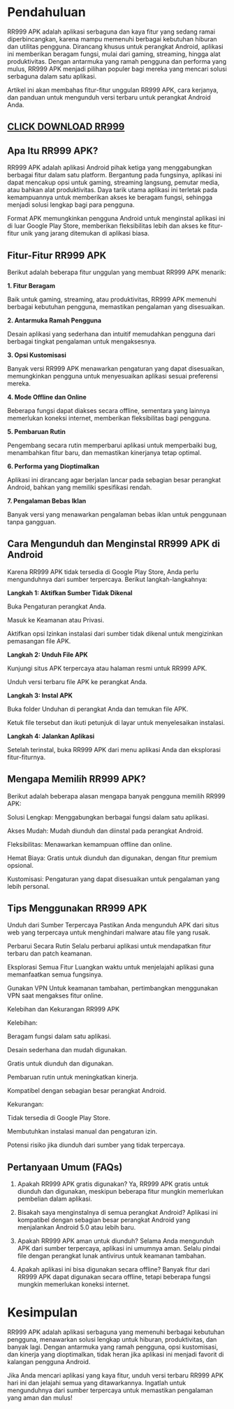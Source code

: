 # Pendahuluan

RR999 APK adalah aplikasi serbaguna dan kaya fitur yang sedang ramai diperbincangkan, karena mampu memenuhi berbagai kebutuhan hiburan dan utilitas pengguna. Dirancang khusus untuk perangkat Android, aplikasi ini memberikan beragam fungsi, mulai dari gaming, streaming, hingga alat produktivitas. Dengan antarmuka yang ramah pengguna dan performa yang mulus, RR999 APK menjadi pilihan populer bagi mereka yang mencari solusi serbaguna dalam satu aplikasi.

Artikel ini akan membahas fitur-fitur unggulan RR999 APK, cara kerjanya, dan panduan untuk mengunduh versi terbaru untuk perangkat Android Anda.

## [CLICK DOWNLOAD RR999](https://modfyp.io/rr999/)

## Apa Itu RR999 APK?

RR999 APK adalah aplikasi Android pihak ketiga yang menggabungkan berbagai fitur dalam satu platform. Bergantung pada fungsinya, aplikasi ini dapat mencakup opsi untuk gaming, streaming langsung, pemutar media, atau bahkan alat produktivitas. Daya tarik utama aplikasi ini terletak pada kemampuannya untuk memberikan akses ke beragam fungsi, sehingga menjadi solusi lengkap bagi para pengguna.

Format APK memungkinkan pengguna Android untuk menginstal aplikasi ini di luar Google Play Store, memberikan fleksibilitas lebih dan akses ke fitur-fitur unik yang jarang ditemukan di aplikasi biasa.

## Fitur-Fitur RR999 APK

Berikut adalah beberapa fitur unggulan yang membuat RR999 APK menarik:

**1. Fitur Beragam**

Baik untuk gaming, streaming, atau produktivitas, RR999 APK memenuhi berbagai kebutuhan pengguna, memastikan pengalaman yang disesuaikan.

**2. Antarmuka Ramah Pengguna**

Desain aplikasi yang sederhana dan intuitif memudahkan pengguna dari berbagai tingkat pengalaman untuk mengaksesnya.

**3. Opsi Kustomisasi**

Banyak versi RR999 APK menawarkan pengaturan yang dapat disesuaikan, memungkinkan pengguna untuk menyesuaikan aplikasi sesuai preferensi mereka.

**4. Mode Offline dan Online**

Beberapa fungsi dapat diakses secara offline, sementara yang lainnya memerlukan koneksi internet, memberikan fleksibilitas bagi pengguna.

**5. Pembaruan Rutin**

Pengembang secara rutin memperbarui aplikasi untuk memperbaiki bug, menambahkan fitur baru, dan memastikan kinerjanya tetap optimal.

**6. Performa yang Dioptimalkan**

Aplikasi ini dirancang agar berjalan lancar pada sebagian besar perangkat Android, bahkan yang memiliki spesifikasi rendah.

**7. Pengalaman Bebas Iklan**

Banyak versi yang menawarkan pengalaman bebas iklan untuk penggunaan tanpa gangguan.


## Cara Mengunduh dan Menginstal RR999 APK di Android

Karena RR999 APK tidak tersedia di Google Play Store, Anda perlu mengunduhnya dari sumber terpercaya. Berikut langkah-langkahnya:

**Langkah 1: Aktifkan Sumber Tidak Dikenal**

Buka Pengaturan perangkat Anda.

Masuk ke Keamanan atau Privasi.

Aktifkan opsi Izinkan instalasi dari sumber tidak dikenal untuk mengizinkan pemasangan file APK.

**Langkah 2: Unduh File APK**

Kunjungi situs APK terpercaya atau halaman resmi untuk RR999 APK.

Unduh versi terbaru file APK ke perangkat Anda.

**Langkah 3: Instal APK**


Buka folder Unduhan di perangkat Anda dan temukan file APK.

Ketuk file tersebut dan ikuti petunjuk di layar untuk menyelesaikan instalasi.

**Langkah 4: Jalankan Aplikasi**

Setelah terinstal, buka RR999 APK dari menu aplikasi Anda dan eksplorasi fitur-fiturnya.

## Mengapa Memilih RR999 APK?

Berikut adalah beberapa alasan mengapa banyak pengguna memilih RR999 APK:

Solusi Lengkap: Menggabungkan berbagai fungsi dalam satu aplikasi.

Akses Mudah: Mudah diunduh dan diinstal pada perangkat Android.

Fleksibilitas: Menawarkan kemampuan offline dan online.

Hemat Biaya: Gratis untuk diunduh dan digunakan, dengan fitur premium opsional.

Kustomisasi: Pengaturan yang dapat disesuaikan untuk pengalaman yang lebih personal.

## Tips Menggunakan RR999 APK

Unduh dari Sumber Terpercaya Pastikan Anda mengunduh APK dari situs web yang terpercaya untuk menghindari malware atau file yang rusak.

Perbarui Secara Rutin Selalu perbarui aplikasi untuk mendapatkan fitur terbaru dan patch keamanan.

Eksplorasi Semua Fitur Luangkan waktu untuk menjelajahi aplikasi guna memanfaatkan semua fungsinya.

Gunakan VPN Untuk keamanan tambahan, pertimbangkan menggunakan VPN saat mengakses fitur online.

Kelebihan dan Kekurangan RR999 APK

Kelebihan:

Beragam fungsi dalam satu aplikasi.

Desain sederhana dan mudah digunakan.

Gratis untuk diunduh dan digunakan.

Pembaruan rutin untuk meningkatkan kinerja.

Kompatibel dengan sebagian besar perangkat Android.


Kekurangan:

Tidak tersedia di Google Play Store.

Membutuhkan instalasi manual dan pengaturan izin.

Potensi risiko jika diunduh dari sumber yang tidak terpercaya.


## Pertanyaan Umum (FAQs)
1. Apakah RR999 APK gratis digunakan?
Ya, RR999 APK gratis untuk diunduh dan digunakan, meskipun beberapa fitur mungkin memerlukan pembelian dalam aplikasi.

2. Bisakah saya menginstalnya di semua perangkat Android?
Aplikasi ini kompatibel dengan sebagian besar perangkat Android yang menjalankan Android 5.0 atau lebih baru.

3. Apakah RR999 APK aman untuk diunduh?
Selama Anda mengunduh APK dari sumber terpercaya, aplikasi ini umumnya aman. Selalu pindai file dengan perangkat lunak antivirus untuk keamanan tambahan.

4. Apakah aplikasi ini bisa digunakan secara offline?
Banyak fitur dari RR999 APK dapat digunakan secara offline, tetapi beberapa fungsi mungkin memerlukan koneksi internet.

# Kesimpulan

RR999 APK adalah aplikasi serbaguna yang memenuhi berbagai kebutuhan pengguna, menawarkan solusi lengkap untuk hiburan, produktivitas, dan banyak lagi. Dengan antarmuka yang ramah pengguna, opsi kustomisasi, dan kinerja yang dioptimalkan, tidak heran jika aplikasi ini menjadi favorit di kalangan pengguna Android.

Jika Anda mencari aplikasi yang kaya fitur, unduh versi terbaru RR999 APK hari ini dan jelajahi semua yang ditawarkannya. Ingatlah untuk mengunduhnya dari sumber terpercaya untuk memastikan pengalaman yang aman dan mulus!






